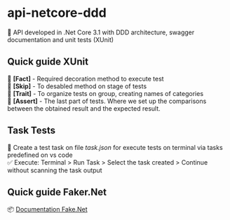 # api-netcore-ddd

🚀&nbsp;API developed in .Net Core 3.1 with DDD architecture, swagger documentation and unit tests (XUnit)

## Quick guide XUnit

🎯&nbsp;<b>[Fact]</b> - Required decoration method to execute test <br/>
🎯&nbsp;<b>[Skip]</b> - To desabled method on stage of tests <br/>
🎯&nbsp;<b>[Trait]</b> - To organize tests on group, creating names of categories <br/>
🎯&nbsp;<b>[Assert]</b> - The last part of tests. Where we set up the comparisons between the obtained result and the expected result.

## Task Tests 

🐞&nbsp;Create a test task on file <i>task.json</i> for execute tests on terminal via tasks predefined on vs code
<br/>
✅&nbsp;Execute: Terminal > Run Task > Select the task created > Continue without scanning the task output

## Quick guide Faker.Net 
📦&nbsp;[Documentation Fake.Net](https://wormiecorp.github.io/Faker.NET.Portable/docs/)

